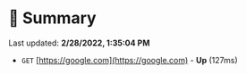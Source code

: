 # 📖 Summary
Last updated: **2/28/2022, 1:35:04 PM**

- `GET` [https://google.com](https://google.com) - **Up** (127ms)
